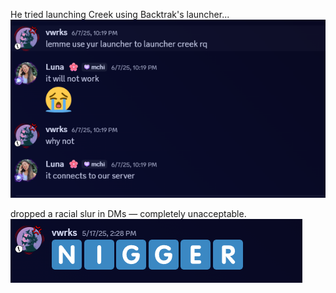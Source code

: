 
He tried launching Creek using Backtrak's launcher...
![Lmao](https://github.com/hexlunapng/creek-document/blob/main/Screenshot%202025-06-13%20194301.png?raw=true)


 dropped a racial slur in DMs — completely unacceptable.
![nword](https://github.com/hexlunapng/creek-document/blob/main/Screenshot%202025-06-13%20195010.png?raw=true)
